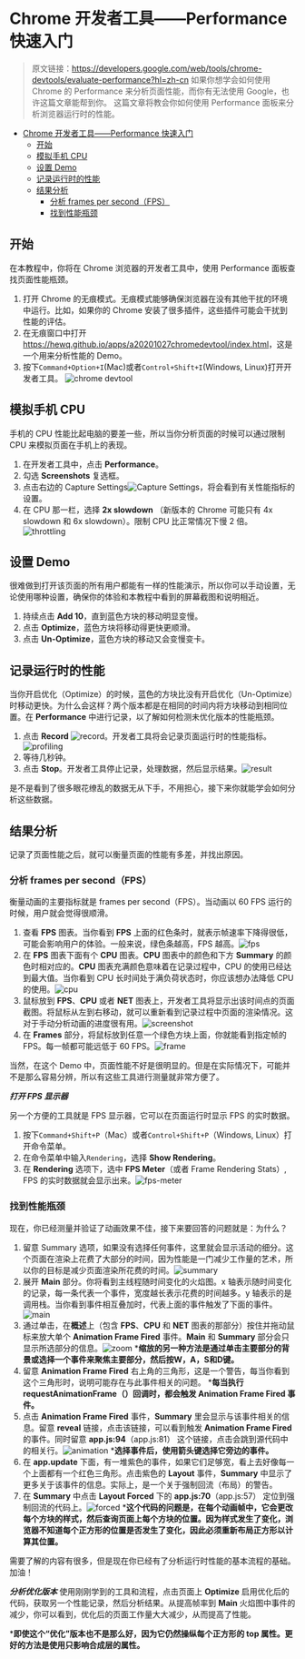 # Chrome 开发者工具——Performance 快速入门

> 原文链接：<https://developers.google.com/web/tools/chrome-devtools/evaluate-performance?hl=zh-cn>
> 如果你想学会如何使用 Chrome 的 Performance 来分析页面性能，而你有无法使用 Google，也许这篇文章能帮到你。
> 这篇文章将教会你如何使用 Performance 面板来分析浏览器运行时的性能。

<!-- TOC -->

- [Chrome 开发者工具——Performance 快速入门](#chrome-开发者工具performance-快速入门)
  - [开始](#开始)
  - [模拟手机 CPU](#模拟手机-cpu)
  - [设置 Demo](#设置-demo)
  - [记录运行时的性能](#记录运行时的性能)
  - [结果分析](#结果分析)
    - [分析 frames per second（FPS）](#分析-frames-per-secondfps)
    - [找到性能瓶颈](#找到性能瓶颈)

<!-- /TOC -->

## 开始

在本教程中，你将在 Chrome 浏览器的开发者工具中，使用 Performance 面板查找页面性能瓶颈。

1. 打开 Chrome 的无痕模式。无痕模式能够确保浏览器在没有其他干扰的环境中运行。比如，如果你的 Chrome 安装了很多插件，这些插件可能会干扰到性能的评估。
2. 在无痕窗口中打开 <https://hewq.github.io/apps/a20201027chromedevtool/index.html>，这是一个用来分析性能的 Demo。
3. 按下`Command+Option+I`(Mac)或者`Control+Shift+I`(Windows, Linux)打开开发者工具。
![chrome devtool](get-started.png)

## 模拟手机 CPU

手机的 CPU 性能比起电脑的要差一些，所以当你分析页面的时候可以通过限制 CPU 来模拟页面在手机上的表现。

1. 在开发者工具中，点击 **Performance**。
2. 勾选 **Screenshots** 复选框。
3. 点击右边的 Capture Settings![Capture Settings](capture-settings.png)，将会看到有关性能指标的设置。
4. 在 CPU 那一栏，选择 **2x slowdown** （新版本的 Chrome 可能只有 4x slowdown 和 6x slowdown）。限制 CPU 比正常情况下慢 2 倍。
![throttling](throttling.svg)

## 设置 Demo

很难做到打开该页面的所有用户都能有一样的性能演示，所以你可以手动设置，无论使用哪种设置，确保你的体验和本教程中看到的屏幕截图和说明相近。

1. 持续点击 **Add 10**，直到蓝色方块的移动明显变慢。
2. 点击 **Optimize**，蓝色方块将移动得更快更顺滑。
3. 点击 **Un-Optimize**，蓝色方块的移动又会变慢变卡。

## 记录运行时的性能

当你开启优化（Optimize）的时候，蓝色的方块比没有开启优化（Un-Optimize）时移动更快。为什么会这样？两个版本都是在相同的时间内将方块移动到相同位置。在 **Performance** 中进行记录，以了解如何检测未优化版本的性能瓶颈。

1. 点击 **Record** ![record](record.png)。开发者工具将会记录页面运行时的性能指标。![profiling](profiling.png)
2. 等待几秒钟。
3. 点击 **Stop**。开发者工具停止记录，处理数据，然后显示结果。![result](results.png)

是不是看到了很多眼花缭乱的数据无从下手，不用担心，接下来你就能学会如何分析这些数据。

## 结果分析

记录了页面性能之后，就可以衡量页面的性能有多差，并找出原因。

### 分析 frames per second（FPS）

衡量动画的主要指标就是 frames per second（FPS）。当动画以 60 FPS 运行的时候，用户就会觉得很顺滑。

1. 查看 **FPS** 图表。当你看到 **FPS** 上面的红色条时，就表示帧速率下降得很低，可能会影响用户的体验。一般来说，绿色条越高，FPS 越高。![fps](fps-chart.svg)
2. 在 **FPS** 图表下面有个 **CPU** 图表。**CPU** 图表中的颜色和下方 **Summary** 的颜色时相对应的。**CPU** 图表充满颜色意味着在记录过程中，CPU 的使用已经达到最大值。当你看到 CPU 长时间处于满负荷状态时，你应该想办法降低 CPU 的使用。![cpu](cpu-summary.svg)
3. 鼠标放到 **FPS**、**CPU** 或者 **NET** 图表上，开发者工具将显示出该时间点的页面截图。将鼠标从左到右移动，就可以重新看到记录过程中页面的渲染情况。这对于手动分析动画的进度很有用。![screenshot](screenshot.png)
4. 在 **Frames** 部分，将鼠标放到任意一个绿色方块上面，你就能看到指定帧的 FPS。每一帧都可能远低于 60 FPS。![frame](frame.png)

当然，在这个 Demo 中，页面性能不好是很明显的。但是在实际情况下，可能并不是那么容易分辨，所以有这些工具进行测量就非常方便了。

***打开 FPS 显示器***

另一个方便的工具就是 FPS 显示器，它可以在页面运行时显示 FPS 的实时数据。

1. 按下`Command+Shift+P`（Mac）或者`Control+Shift+P`（Windows, Linux）打开命令菜单。
2. 在命令菜单中输入`Rendering`，选择 **Show Rendering**。
3. 在 **Rendering** 选项下，选中 **FPS Meter**（或者 Frame Rendering Stats）, FPS 的实时数据就会显示出来。![fps-meter](fps-meter.png)

### 找到性能瓶颈

现在，你已经测量并验证了动画效果不佳，接下来要回答的问题就是：为什么？

1. 留意 Summary 选项，如果没有选择任何事件，这里就会显示活动的细分。这个页面在渲染上花费了大部分的时间，因为性能是一门减少工作量的艺术，所以你的目标是减少页面渲染所花费的时间。![summary](summary.svg)
2. 展开 **Main** 部分。你将看到主线程随时间变化的火焰图。x 轴表示随时间变化的记录，每一条代表一个事件，宽度越长表示花费的时间越多。y 轴表示的是调用栈。当你看到事件相互叠加时，代表上面的事件触发了下面的事件。![main](main.svg)
3. 通过单击，在**概述**上（包含 **FPS**、**CPU** 和 **NET** 图表的那部分）按住并拖动鼠标来放大单个 **Animation Frame Fired** 事件。**Main** 和 **Summary** 部分会只显示所选部分的信息。![zoom](zoomed.png)
***缩放的另一种方法是通过单击主要部分的背景或选择一个事件来聚焦主要部分，然后按W，A，S和D键。**
4. 留意 **Animation Frame Fired** 右上角的三角形，这是一个警告，每当你看到这个三角形时，说明可能存在与此事件相关的问题。
***每当执行requestAnimationFrame（）回调时，都会触发 Animation Frame Fired 事件。**
5. 点击 **Animation Frame Fired** 事件，**Summary** 里会显示与该事件相关的信息。留意 **reveal** 链接，点击该链接，可以看到触发 **Animation Frame Fired** 的事件。同时留意 **app.js:94**（app.js:81） 这个链接，点击会跳到源代码中的相关行。![animation](animation-frame-fired.png)
***选择事件后，使用箭头键选择它旁边的事件。**
6. 在 **app.update** 下面，有一堆紫色的事件，如果它们足够宽，看上去好像每一个上面都有一个红色三角形。点击紫色的 **Layout** 事件，**Summary** 中显示了更多关于该事件的信息。实际上，是一个关于强制回流（布局）的警告。
7. 在 **Summary** 中点击 **Layout Forced** 下的 **app.js:70**（app.js:57） 定位到强制回流的代码上。![forced](forced-layout-src.png)
***这个代码的问题是，在每个动画帧中，它会更改每个方块的样式，然后查询页面上每个方块的位置。因为样式发生了变化，浏览器不知道每个正方形的位置是否发生了变化，因此必须重新布局正方形以计算其位置。**

需要了解的内容有很多，但是现在你已经有了分析运行时性能的基本流程的基础。加油！

***分析优化版本***
使用刚刚学到的工具和流程，点击页面上 **Optimize** 启用优化后的代码，获取另一个性能记录，然后分析结果。从提高帧率到 **Main** 火焰图中事件的减少，你可以看到，优化后的页面工作量大大减少，从而提高了性能。

***即使这个“优化”版本也不是那么好，因为它仍然操纵每个正方形的 top 属性。更好的方法是使用只影响合成层的属性。**
